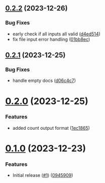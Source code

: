 ## [0.2.2](https://github.com/seba-ban/manifests-tree/compare/v0.2.1...v0.2.2) (2023-12-26)


### Bug Fixes

* early check if all inputs all valid ([d4ed514](https://github.com/seba-ban/manifests-tree/commit/d4ed5145b10ca80ec6385a334f83a52f6eb12736))
* fix file input error handling ([01bb8ec](https://github.com/seba-ban/manifests-tree/commit/01bb8ecdc382c5cfdbf8da721bf5285e2e059597))

## [0.2.1](https://github.com/seba-ban/manifests-tree/compare/v0.2.0...v0.2.1) (2023-12-25)


### Bug Fixes

* handle empty docs ([d06c4c7](https://github.com/seba-ban/manifests-tree/commit/d06c4c774a9d4542bf9da1ab3e7b9c29c475a112))

# [0.2.0](https://github.com/seba-ban/manifests-tree/compare/v0.1.0...v0.2.0) (2023-12-25)


### Features

* added count output format ([1ec1865](https://github.com/seba-ban/manifests-tree/commit/1ec186508b5b2f3a98cacf95cab97a75a60285db))

# [0.1.0](https://github.com/seba-ban/manifests-tree/compare/v0.0.0...v0.1.0) (2023-12-23)


### Features

* Initial release ([#1](https://github.com/seba-ban/manifests-tree/issues/1)) ([0945909](https://github.com/seba-ban/manifests-tree/commit/0945909f87fba069c21eaee9bb4dad5877fb84cf))
